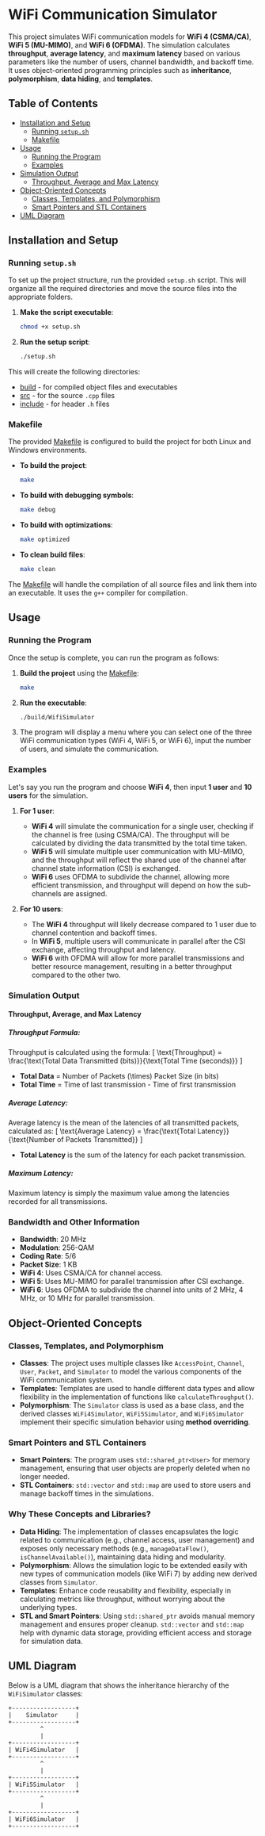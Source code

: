 # WiFi Communication Simulator

This project simulates WiFi communication models for **WiFi 4 (CSMA/CA)**, **WiFi 5 (MU-MIMO)**, and **WiFi 6 (OFDMA)**. The simulation calculates **throughput**, **average latency**, and **maximum latency** based on various parameters like the number of users, channel bandwidth, and backoff time. It uses object-oriented programming principles such as **inheritance**, **polymorphism**, **data hiding**, and **templates**.

## Table of Contents

- [Installation and Setup](#installation-and-setup)
  - [Running `setup.sh`](#running-setupsh)
  - [Makefile](#makefile)
- [Usage](#usage)
  - [Running the Program](#running-the-program)
  - [Examples](#examples)
- [Simulation Output](#simulation-output)
  - [Throughput, Average and Max Latency](#throughput-average-and-max-latency)
- [Object-Oriented Concepts](#object-oriented-concepts)
  - [Classes, Templates, and Polymorphism](#classes-templates-and-polymorphism)
  - [Smart Pointers and STL Containers](#smart-pointers-and-stl-containers)
- [UML Diagram](#uml-diagram)

## Installation and Setup

### Running `setup.sh`

To set up the project structure, run the provided `setup.sh` script. This will organize all the required directories and move the source files into the appropriate folders.

1. **Make the script executable**:

   ```bash
   chmod +x setup.sh
   ```

2. **Run the setup script**:
   ```bash
   ./setup.sh
   ```

This will create the following directories:

- [build](http://_vscodecontentref_/1) - for compiled object files and executables
- [src](http://_vscodecontentref_/2) - for the source `.cpp` files
- [include](http://_vscodecontentref_/3) - for header `.h` files

### Makefile

The provided [Makefile](http://_vscodecontentref_/4) is configured to build the project for both Linux and Windows environments.

- **To build the project**:

  ```bash
  make
  ```

- **To build with debugging symbols**:

  ```bash
  make debug
  ```

- **To build with optimizations**:

  ```bash
  make optimized
  ```

- **To clean build files**:
  ```bash
  make clean
  ```

The [Makefile](http://_vscodecontentref_/5) will handle the compilation of all source files and link them into an executable. It uses the `g++` compiler for compilation.

## Usage

### Running the Program

Once the setup is complete, you can run the program as follows:

1. **Build the project** using the [Makefile](http://_vscodecontentref_/6):

   ```bash
   make
   ```

2. **Run the executable**:

   ```bash
   ./build/WifiSimulator
   ```

3. The program will display a menu where you can select one of the three WiFi communication types (WiFi 4, WiFi 5, or WiFi 6), input the number of users, and simulate the communication.

### Examples

Let's say you run the program and choose **WiFi 4**, then input **1 user** and **10 users** for the simulation.

1. **For 1 user**:

   - **WiFi 4** will simulate the communication for a single user, checking if the channel is free (using CSMA/CA). The throughput will be calculated by dividing the data transmitted by the total time taken.
   - **WiFi 5** will simulate multiple user communication with MU-MIMO, and the throughput will reflect the shared use of the channel after channel state information (CSI) is exchanged.
   - **WiFi 6** uses OFDMA to subdivide the channel, allowing more efficient transmission, and throughput will depend on how the sub-channels are assigned.

2. **For 10 users**:
   - The **WiFi 4** throughput will likely decrease compared to 1 user due to channel contention and backoff times.
   - In **WiFi 5**, multiple users will communicate in parallel after the CSI exchange, affecting throughput and latency.
   - **WiFi 6** with OFDMA will allow for more parallel transmissions and better resource management, resulting in a better throughput compared to the other two.

### Simulation Output

#### Throughput, Average, and Max Latency

##### Throughput Formula:

Throughput is calculated using the formula:
\[ \text{Throughput} = \frac{\text{Total Data Transmitted (bits)}}{\text{Total Time (seconds)}} \]

- **Total Data** = Number of Packets \(\times\) Packet Size (in bits)
- **Total Time** = Time of last transmission - Time of first transmission

##### Average Latency:

Average latency is the mean of the latencies of all transmitted packets, calculated as:
\[ \text{Average Latency} = \frac{\text{Total Latency}}{\text{Number of Packets Transmitted}} \]

- **Total Latency** is the sum of the latency for each packet transmission.

##### Maximum Latency:

Maximum latency is simply the maximum value among the latencies recorded for all transmissions.

### Bandwidth and Other Information

- **Bandwidth**: 20 MHz
- **Modulation**: 256-QAM
- **Coding Rate**: 5/6
- **Packet Size**: 1 KB
- **WiFi 4**: Uses CSMA/CA for channel access.
- **WiFi 5**: Uses MU-MIMO for parallel transmission after CSI exchange.
- **WiFi 6**: Uses OFDMA to subdivide the channel into units of 2 MHz, 4 MHz, or 10 MHz for parallel transmission.

## Object-Oriented Concepts

### Classes, Templates, and Polymorphism

- **Classes**: The project uses multiple classes like `AccessPoint`, `Channel`, `User`, `Packet`, and `Simulator` to model the various components of the WiFi communication system.
- **Templates**: Templates are used to handle different data types and allow flexibility in the implementation of functions like `calculateThroughput()`.
- **Polymorphism**: The `Simulator` class is used as a base class, and the derived classes `WiFi4Simulator`, `WiFi5Simulator`, and `WiFi6Simulator` implement their specific simulation behavior using **method overriding**.

### Smart Pointers and STL Containers

- **Smart Pointers**: The program uses `std::shared_ptr<User>` for memory management, ensuring that user objects are properly deleted when no longer needed.
- **STL Containers**: `std::vector` and `std::map` are used to store users and manage backoff times in the simulations.

### Why These Concepts and Libraries?

- **Data Hiding**: The implementation of classes encapsulates the logic related to communication (e.g., channel access, user management) and exposes only necessary methods (e.g., `manageDataFlow()`, `isChannelAvailable()`), maintaining data hiding and modularity.
- **Polymorphism**: Allows the simulation logic to be extended easily with new types of communication models (like WiFi 7) by adding new derived classes from `Simulator`.
- **Templates**: Enhance code reusability and flexibility, especially in calculating metrics like throughput, without worrying about the underlying types.
- **STL and Smart Pointers**: Using `std::shared_ptr` avoids manual memory management and ensures proper cleanup. `std::vector` and `std::map` help with dynamic data storage, providing efficient access and storage for simulation data.

## UML Diagram

Below is a UML diagram that shows the inheritance hierarchy of the `WiFiSimulator` classes:

```plaintext
+------------------+
|    Simulator     |
+------------------+
         ^
         |
+------------------+
| WiFi4Simulator   |
+------------------+
         ^
         |
+------------------+
| WiFi5Simulator   |
+------------------+
         ^
         |
+------------------+
| WiFi6Simulator   |
+------------------+
```
